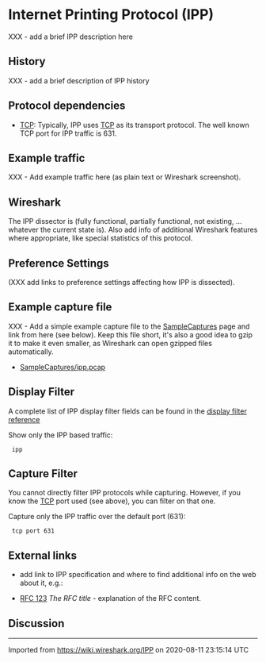 # Internet Printing Protocol (IPP)

XXX - add a brief IPP description here

## History

XXX - add a brief description of IPP history

## Protocol dependencies

  - [TCP](/TCP): Typically, IPP uses [TCP](/TCP) as its transport protocol. The well known TCP port for IPP traffic is 631.

## Example traffic

XXX - Add example traffic here (as plain text or Wireshark screenshot).

## Wireshark

The IPP dissector is (fully functional, partially functional, not existing, ... whatever the current state is). Also add info of additional Wireshark features where appropriate, like special statistics of this protocol.

## Preference Settings

(XXX add links to preference settings affecting how IPP is dissected).

## Example capture file

XXX - Add a simple example capture file to the [SampleCaptures](/SampleCaptures) page and link from here (see below). Keep this file short, it's also a good idea to gzip it to make it even smaller, as Wireshark can open gzipped files automatically.

  - [SampleCaptures/ipp.pcap](uploads/__moin_import__/attachments/SampleCaptures/ipp.pcap)

## Display Filter

A complete list of IPP display filter fields can be found in the [display filter reference](http://www.wireshark.org/docs/dfref/i/ipp.html)

Show only the IPP based traffic:

``` 
 ipp 
```

## Capture Filter

You cannot directly filter IPP protocols while capturing. However, if you know the [TCP](/TCP) port used (see above), you can filter on that one.

Capture only the IPP traffic over the default port (631):

``` 
 tcp port 631 
```

## External links

  - add link to IPP specification and where to find additional info on the web about it, e.g.:

  - [RFC 123](http://www.ietf.org/rfc/rfc123.txt) *The RFC title* - explanation of the RFC content.

## Discussion

---

Imported from https://wiki.wireshark.org/IPP on 2020-08-11 23:15:14 UTC
